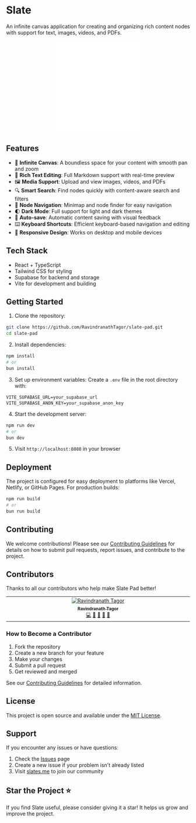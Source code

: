 # Slate 

An infinite canvas application for creating and organizing rich content nodes with support for text, images, videos, and PDFs.

<p align="center">
  <img src="public/images/white-logo.png" alt="Slate Logo" width="250" />
</p>

## Features

- 🎨 **Infinite Canvas**: A boundless space for your content with smooth pan and zoom
- 📝 **Rich Text Editing**: Full Markdown support with real-time preview
- 🖼️ **Media Support**: Upload and view images, videos, and PDFs
- 🔍 **Smart Search**: Find nodes quickly with content-aware search and filters
- 🎯 **Node Navigation**: Minimap and node finder for easy navigation
- 🌓 **Dark Mode**: Full support for light and dark themes
- 🔄 **Auto-save**: Automatic content saving with visual feedback
- ⌨️ **Keyboard Shortcuts**: Efficient keyboard-based navigation and editing
- 📱 **Responsive Design**: Works on desktop and mobile devices

## Tech Stack

- React + TypeScript
- Tailwind CSS for styling
- Supabase for backend and storage
- Vite for development and building

## Getting Started

1. Clone the repository:
```bash
git clone https://github.com/RavindranathTagor/slate-pad.git
cd slate-pad
```

2. Install dependencies:
```bash
npm install
# or
bun install
```

3. Set up environment variables:
Create a `.env` file in the root directory with:
```env
VITE_SUPABASE_URL=your_supabase_url
VITE_SUPABASE_ANON_KEY=your_supabase_anon_key
```

4. Start the development server:
```bash
npm run dev
# or
bun dev
```

5. Visit `http://localhost:8080` in your browser

## Deployment

The project is configured for easy deployment to platforms like Vercel, Netlify, or GitHub Pages. For production builds:

```bash
npm run build
# or
bun run build
```

## Contributing

We welcome contributions! Please see our [Contributing Guidelines](CONTRIBUTING.md) for details on how to submit pull requests, report issues, and contribute to the project.

## Contributors

Thanks to all our contributors who help make Slate Pad better! 

<!-- ALL-CONTRIBUTORS-LIST:START - Do not remove or modify this section -->
<!-- prettier-ignore-start -->
<!-- markdownlint-disable -->
<table>
  <tbody>
    <tr>
      <td align="center" valign="top" width="16.66%">
        <a href="https://github.com/RavindranathTagor">
          <img src="https://avatars.githubusercontent.com/u/87895684?v=4" width="100px;" alt="Ravindranath Tagor"/>
          <br />
          <sub><b>Ravindranath Tagor</b></sub>
        </a>
        <br />
        <a href="#code-RavindranathTagor" title="Code">💻</a>
        <a href="#doc-RavindranathTagor" title="Documentation">📖</a>
        <a href="#design-RavindranathTagor" title="Design">🎨</a>
        <a href="#ideas-RavindranathTagor" title="Ideas">🤔</a>
        <a href="#maintenance-RavindranathTagor" title="Maintenance">🚧</a>
      </td>
    </tr>
  </tbody>
</table>

<!-- markdownlint-restore -->
<!-- prettier-ignore-end -->
<!-- ALL-CONTRIBUTORS-LIST:END -->

### How to Become a Contributor

1. Fork the repository
2. Create a new branch for your feature
3. Make your changes
4. Submit a pull request
5. Get reviewed and merged

See our [Contributing Guidelines](CONTRIBUTING.md) for detailed information.

## License

This project is open source and available under the [MIT License](LICENSE).

## Support

If you encounter any issues or have questions:
1. Check the [Issues](https://github.com/RavindranathTagor/slate-pad/issues) page
2. Create a new issue if your problem isn't already listed
3. Visit [slates.me](https://slates.me) to join our community

## Star the Project ⭐

If you find Slate useful, please consider giving it a star! It helps us grow and improve the project.
